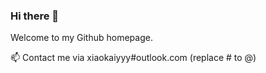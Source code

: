 ### Hi there 👋

Welcome to my Github homepage.

📫 Contact me via xiaokaiyyy#outlook.com (replace # to @)
